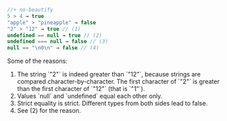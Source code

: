 

```js
//+ no-beautify
5 > 4 → true
"apple" > "pineapple" → false
"2" > "12" → true // (1)
undefined == null → true // (2)
undefined === null → false // (3)
null == "\n0\n" → false // (4)
```

Some of the reasons:

<ol>
<li>The string `"2"` is indeed greater than `"12"`, because strings are compared character-by-character. The first character of `"2"` is greater than the first character of `"12"` (that is `"1"`).</li>
<li>Values `null` and `undefined` equal each other only.</li>
<li>Strict equality is strict. Different types from both sides lead to false.</li>
<li>See (2) for the reason.</li>
</ol>